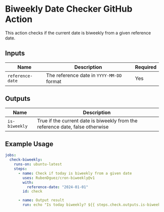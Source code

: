 # Biweekly Date Checker GitHub Action

This action checks if the current date is biweekly from a given reference date.

## Inputs

| Name            | Description                               | Required |
|-----------------|-------------------------------------------|----------|
| `reference-date`| The reference date in `YYYY-MM-DD` format | Yes      |

## Outputs

| Name          | Description                             |
|---------------|-----------------------------------------|
| `is-biweekly` | True if the current date is biweekly from the reference date, false otherwise |

## Example Usage

```yaml
jobs:
  check-biweekly:
    runs-on: ubuntu-latest
    steps:
      - name: Check if today is biweekly from a given date
        uses: RubenDguez/cron-biweekly@v1
        with:
          reference-date: "2024-01-01"
        id: check

      - name: Output result
        run: echo "Is today biweekly? ${{ steps.check.outputs.is-biweekly }}"
